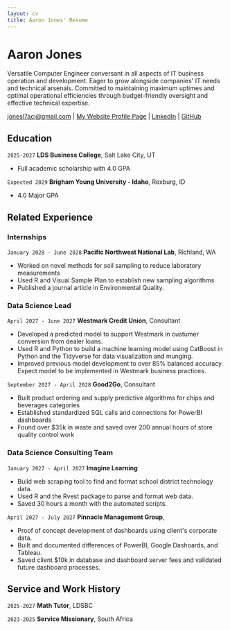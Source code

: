 ```yaml
---
layout: cv
title: Aaron Jones' Resume
---
```


# Aaron Jones

Versatile Computer Engineer conversant in all aspects of IT business
operation and development. Eager to grow alongside companies' IT needs
and technical arsenals. Committed to maintaining maximum uptimes and
optimal operational efficiencies through budget-friendly oversight and
effective technical expertise.

<div id="webaddress">
<a href="jonesl7acj@gmail.com">jonesl7acj@gmail.com</a>
| <a href="https://zety.com/profile
/eportfolio/361">My Website Profile Page</a>
| <a href="https://www.linkedin.com/groups/13537407/">LinkedIn</a>
| <a href="https://github.com/byuids-resumes">GitHub</a>
</div>

<!-- https://www.monique.tech/the-art-of-markdown -->

## Education

`2025-2027`
**LDS Business College**, Salt Lake City, UT

-  Full academic scholarship with 4.0 GPA

`Expected 2029`
**Brigham Young University - Idaho**, Rexburg, ID

-  4.0 Major GPA

## Related Experience

### Internships

`January 2028 - June 2028`
**Pacific Northwest National Lab**, Richland, WA

-  Worked on novel methods for soil sampling to reduce laboratory measurements
-  Used R and Visual Sample Plan to establish new sampling algorithms
-  Published a journal article in Environmental Quality.

### Data Science Lead

`April 2027 - June 2027`
**Westmark Credit Union**, Consultant

-  Developed a predicted model to support Westmark in custumer conversion from dealer loans.
-  Used R and Python to build a machine learning model using CatBoost in Python and the Tidyverse for data visualization and munging.
-  Improved previous model development to over 85% balanced accuracy. Expect model to be implemented in Westmark business practices.

`September 2027 - April 2028`
**Good2Go**, Consultant

-  Built product ordering and supply predictive algorithms for chips and beverages categories
-  Established standardized SQL calls and connections for PowerBI dashboards
-  Found over $35k in waste and saved over 200 annual hours of store quality control work

### Data Science Consulting Team

`January 2027 - April 2027`
**Imagine Learning**

-  Build web scraping tool to find and format school district technology data.
-  Used R and the Rvest package to parse and format web data.
-  Saved 30 hours a month with the automated scripts.

`April 2027 - July 2027`
**Pinnacle Management Group**,

-  Proof of concept development of dashboards using client's corporate data.
-  Built and documented differences of PowerBI, Google Dashoards, and Tableau.
-  Saved client $10k in database and dashboard server fees and validated future dashboard processes.

## Service and Work History

`2025-2027`
**Math Tutor**, LDSBC

`2023-2025`
**Service Missionary**, South Africa

<!-- ### Footer

Last updated: May 2013 -->
